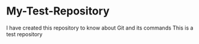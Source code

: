 # My-Test-Repository
I have created this repository to know about Git and its commands
This is a test repository
